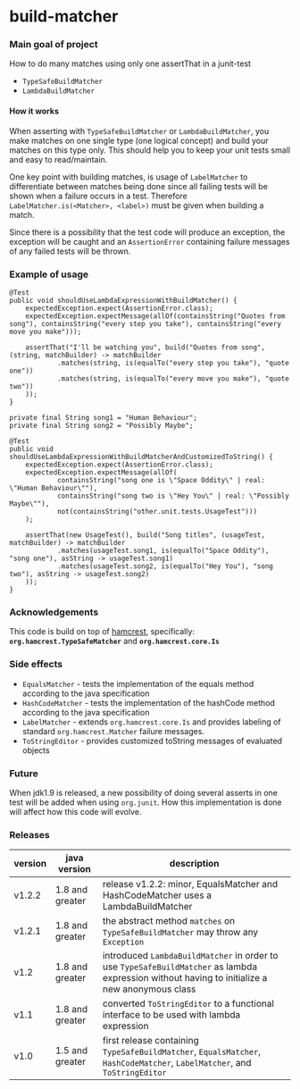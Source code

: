 # build-matcher

### Main goal of project
How to do many matches using only one assertThat in a junit-test
* `TypeSafeBuildMatcher`
* `LambdaBuildMatcher`

#### How it works
When asserting with `TypeSafeBuildMatcher` or `LambdaBuildMatcher`, you make matches on one single type (one logical concept) and build
your matches on this type only. This should help you to keep your unit tests small and easy to read/maintain.

One key point with building matches, is usage of `LabelMatcher` to differentiate between matches being done since all failing tests will
be shown when a failure occurs in a test. Therefore `LabelMatcher.is(<Matcher>, <label>)` must be given when building a match.

Since there is a possibility that the test code will produce an exception, the exception will be caught and an `AssertionError`
containing failure messages of any failed tests will be thrown. 

### Example of usage

    @Test
    public void shouldUseLambdaExpressionWithBuildMatcher() {
        expectedException.expect(AssertionError.class);
        expectedException.expectMessage(allOf(containsString("Quotes from song"), containsString("every step you take"), containsString("every move you make")));

        assertThat("I'll be watching you", build("Quotes from song", (string, matchBuilder) -> matchBuilder
                .matches(string, is(equalTo("every step you take"), "quote one"))
                .matches(string, is(equalTo("every move you make"), "quote two"))
        ));
    }

    private final String song1 = "Human Behaviour";
    private final String song2 = "Possibly Maybe";

    @Test
    public void shouldUseLambdaExpressionWithBuildMatcherAndCustomizedToString() {
        expectedException.expect(AssertionError.class);
        expectedException.expectMessage(allOf(
                containsString("song one is \"Space Oddity\" | real: \"Human Behaviour\""),
                containsString("song two is \"Hey You\" | real: \"Possibly Maybe\""),
                not(containsString("other.unit.tests.UsageTest")))
        );

        assertThat(new UsageTest(), build("Song titles", (usageTest, matchBuilder) -> matchBuilder
                .matches(usageTest.song1, is(equalTo("Space Oddity"), "song one"), asString -> usageTest.song1)
                .matches(usageTest.song2, is(equalTo("Hey You"), "song two"), asString -> usageTest.song2)
        ));
    }


### Acknowledgements
This code is build on top of [hamcrest](https://github.com/hamcrest/JavaHamcrest), specifically: **`org.hamcrest.TypeSafeMatcher`** and 
**`org.hamcrest.core.Is`**

### Side effects
* `EqualsMatcher` - tests the implementation of the equals method according to the java specification
* `HashCodeMatcher` - tests the implementation of the hashCode method according to the java specification
* `LabelMatcher` - extends `org.hamcrest.core.Is` and provides labeling of standard `org.hamcrest.Matcher` failure messages.
* `ToStringEditor` - provides customized toString messages of evaluated objects

### Future
When jdk1.9 is released, a new possibility of doing several asserts in one test will be added when using `org.junit`. How this
implementation is done will affect how this code will evolve.

### Releases

version | java version | description
---|---|---
v1.2.2 | 1.8 and greater | release v1.2.2: minor, EqualsMatcher and HashCodeMatcher uses a LambdaBuildMatcher
v1.2.1 | 1.8 and greater | the abstract method `matches` on `TypeSafeBuildMatcher` may throw any `Exception`
v1.2 | 1.8 and greater | introduced `LambdaBuildMatcher` in order to use `TypeSafeBuildMatcher` as lambda expression without having to initialize a new anonymous class
v1.1 | 1.8 and greater | converted `ToStringEditor` to a functional interface to be used with lambda expression
v1.0 | 1.5 and greater | first release containing `TypeSafeBuildMatcher`, `EqualsMatcher`, `HashCodeMatcher`, `LabelMatcher`, and `ToStringEditor`

